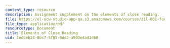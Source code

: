 ```yaml
---
content_type: resource
description: Assignment supplement on the elements of close reading.
file: https://ol-ocw-studio-app-qa.s3.amazonaws.com/courses/21l-001-foundations-of-western-culture-homer-to-dante-fall-2008/1edceb240bc75f850dd2a993e4ad2d60_elemntcloseread1.pdf
file_type: application/pdf
resourcetype: Document
title: Elements of Close Reading
uid: 1edceb24-0bc7-5f85-0dd2-a993e4ad2d60
---
```

